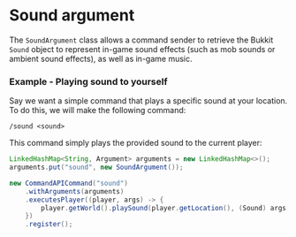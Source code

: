 # Sound argument

The `SoundArgument` class allows a command sender to retrieve the Bukkit `Sound` object to represent in-game sound effects (such as mob sounds or ambient sound effects), as well as in-game music.

<div class="example">

### Example - Playing sound to yourself

Say we want a simple command that plays a specific sound at your location. To do this, we will make the following command:

```
/sound <sound>
```

This command simply plays the provided sound to the current player:

```java
LinkedHashMap<String, Argument> arguments = new LinkedHashMap<>();
arguments.put("sound", new SoundArgument());

new CommandAPICommand("sound")
    .withArguments(arguments)
    .executesPlayer((player, args) -> {
        player.getWorld().playSound(player.getLocation(), (Sound) args[0], 100.0f, 1.0f);
    })
    .register();
```

</div>